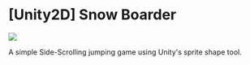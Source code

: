 # [Unity2D] Snow Boarder

![](https://github.com/gerardbaholli/Unity2D-Snow-Boarder-Udemy/blob/main/Recordings/movie.gif)

A simple Side-Scrolling jumping game using Unity's sprite shape tool.
